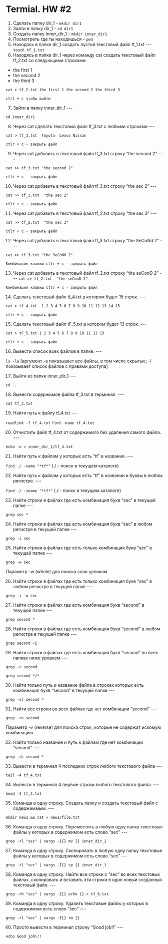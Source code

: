 # Termial. HW #2
1. Сделать папку dir_1 - `mkdir dir1`
2. Зайти в папку dir_1 - `cd dir1`
 3. Создать папку inner_dir_1 - `mkdir inner_dir1`
 4. Посмотреть где ты находишься - `pwd`
 5. Находясь в папке dir_1 создать пустой текстовый файл tf_1.txt --- `touch tf_1.txt`
 6. Находясь в папке dir_1 через команду cat создать текстовый файл tf_2.txt со следующими строками:
- the first 1
- the second 2
- the third 3

`cat > tf_2.txt
the first 1
the second 2
the third 3`

`ctrl + c чтобы выйти`

 7. Зайти в папку inner_dir_1 --- 

`cd inner_dir1`

 8. Через cat сделать текстовый файл tf_3.txt  c любыми строками --- 

`cat > tf_3.txt 
Toyota 
Lexus
Nissan`

`ctlr + c - закрыть файл `

 9. Через cat добавить в текстовый файл tf_3.txt строку “the second 2” --- 

`cat >> tf_3.txt
"the second 2"`

`ctlr + c - закрыть файл` 

 10. Через cat добавить в текстовый файл tf_3.txt строку “the sec 2” --- 

`cat >> tf_3.txt 
"the sec 2"`

`ctlr + c - закрыть файл` 


 11. Через cat добавить в текстовый файл tf_2.txt строку “the sec 3” --- 

`cat >> tf_2.txt 
"the sec 3"`

`ctlr + c - закрыть файл` 


 12. Через cat добавить в текстовый файл tf_3.txt строку “the SeCoNd 2” ---

`cat >> tf_3.txt
"the SeCoNd 2"`

`Комбинация клавиш ctlr + c - закрыть файл` 


 13. Через cat добавить в текстовый файл tf_2.txt строку “the seConD 2” --- `cat >> tf_2.txt 
"the seConD 2" `

`Комбинация клавиш ctlr + c - закрыть файл` 


 14. Сделать текстовый файл tf_4.txt в котором будет 15 строк.  --- 

`cat > tf_4.txt 
1
2
3
4
5
6
7
8
9
10
11
12
13
14
15`

`ctlr + c - закрыть файл `


 15. Сделать текстовый файл tF_5.txt в котором будет 13 строк. --- 

`cat > tF_5.txt
1
2
3
4
5
6
7
8
9
10
11
12
13`

`ctlr + c - закрыть файл `


16. Вывести список всех файлов в папке. --- 

`ls -la` [аргумент -a показывает все файлы, в том числе скрытые; -l показывает список файлов с правами доступа] 


17. Выйти из папки inner_dir_1 --- 

`cd ..`

18. Вывести содержимое файла tf_3.txt в терминал. --- 

`cat tf_3.txt`


19. Найти путь к файлу tf_4.txt --- 

`readlink -f tf_4.txt`
`find -name tf_4.txt`

20. Отчистить файл tf_4.txt от содержимого без удаления самого файла. --- 

`echo -n > inner_dir_1/tf_4.txt`

21. Найти путь к файлам у которых есть  “tf” в названии. --- 

`find ./ -name "*tf*"` (./ - поиск в текущем каталоге)

22. Найти путь к файлам у которых есть  “tf” в названии и буквы в любом регистре. ---  

`find ./ -iname "*tf*"`
 (./ - поиск в текущем каталоге)

23. Найти строки в файлах где есть комбинация букв “sec” в текущей папке --- 

`grep sec *`

24. Найти строки в файлах где есть комбинация букв “sec” в любом регистре в текущей папке --- 

`grep -i sec`

25. Найти строки в файлах где есть только комбинация букв “sec” в текущей папке ---  

`grep -w seс`

Параметр -w (whole) для поиска слов целиком

26. Найти строки в файлах где есть только комбинация букв “sec” в любом регистре в текущей папке --- 

`grep -i -w sec `


27. Найти строки в файлах где есть комбинация букв “second” в текущей папке --- 

`grep second *`

28. Найти строки в файлах где есть комбинация букв “second” в любом регистре в текущей папке --- 

`grep second -i `
 
29. Найти строки в файлах где есть комбинация букв “second” во всех папках ниже уровнем --- 

`grep -r second`

`grep second */*`

30. Найти только путь и название файла в строках которых есть комбинация букв “second” в текущей папке ---

`grep -sl second *`

31. Найти все строки во всех файлах где нет комбинации “second” --- 

`grep -rv second`

Параметр -v (reverse) для поиска строк, которые не содержат искомую комбинацию

32. Найти только название и путь к файлам где нет комбинации “second” ---

`grep -rL second *`

33. Вывести в терминал 4 последних строк любого текстового файла --- 

`tail -4 tf_4.txt`

34. Вывести в терминал 4 первые строки любого текстового файла. --- 

`head -4 tf_4.txt`

35. Команда в одну строку. Создать папку и создать текстовый файл с содержиммым. --- 

`mkdir new1 && cat > new1/file.txt`

36. Команда в одну строку. Переместить в любую одну папку текстовые файлы у которых в содержимом есть слово “sec” ---

`grep -rl "sec" | xargs -I{} mv {} inner_dir_2`

37. Команда в одну строку. Скопировать в любую одну папку текстовые файлы у которых в содержимом есть слово “sec” ---

`grep -rl "sec" | xargs -I{} cp {} inner_dir_1`

38. Команда в одну строку. Найти все строки c “sec” во всех текстовых файлах, скопировать и вставить эти строки в один новый созданный текстовый файл. ---

`grep -rh "sec" | xargs -I{} echo {} > tf_6.txt`

39. Команда в одну строку. Удалить текстовые файлы у которых в содержимом есть слово “sec” ---

`grep -rl "sec" | xargs -I{} rm {}`

40. Просто вывести в терминал строку “Good job!!” --- 

`echo Good job\!!`
